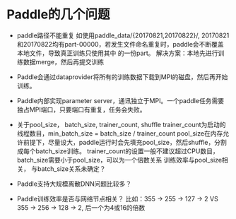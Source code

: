 # Paddle的几个问题

* paddle路径不能重复
  如使用paddle_data/{20170821,20170822}/, 20170821和20170822均有part-00000，若发生文件命名重复时，paddle会不断覆盖本地文件，导致真正训练只使用其中
  的一份part。
  解决方案：本地先进行训练数据merge，然后再提交训练
  
* Paddle会通过dataprovider将所有的训练数据下载到MPI的磁盘，然后再开始训练。

* Paddle内部实现parameter server，通讯独立于MPI。一个paddle任务需要独占MPI端口，只要端口有重复，任务会失败。

* 关于pool_size， batch_size, trainer_count, shuffle
  trainer_count为启动的线程数目，min_batch_size = batch_size / trainer_count
  pool_size在内存允许前提下，尽量设大，paddle运行时会先填充pool_size，然后shuffle，分割成每个batch_size训练。
  trainer_count的设置一般不建议超过CPU数目，batch_size需要小于pool_size，可以为一个倍数关系
  训练效率与pool_size相关， 与batch_size关系未确定？
  
* Paddle支持大规模离散DNN问题比较多？

* Paddle训练效率是否与网络节点相关？
  比如：355 -> 255 -> 127 -> 2  VS  355 -> 256 -> 128 -> 2, 后一个为4或16的倍数
